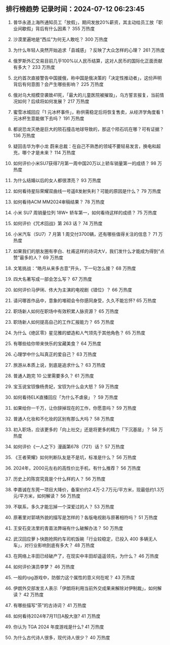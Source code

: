 
## 排行榜趋势 记录时间：2024-07-12 06:23:45
  
  1. 普华永道上海所通知员工「放假」，期间发放20%薪资，其主动给员工放「职业间歇假」背后有什么因素？ 355 万热度
    
  2. 沙漠里遍地是“西瓜”为何无人敢吃？ 300 万热度
    
  3. 为什么年轻人突然开始追求「县城感」？反映了大众怎样的心理？ 261 万热度
    
  4. 俄罗斯外汇交易目前几乎100%以人民币结算，这对人民币的国际化正面贡献有多大？ 233 万热度
    
  5. 北约首次直接警告中国援俄，称中国是俄决策的「决定性推动者」，这份声明背后有何意图？会产生哪些影响？ 225 万热度
    
  6. 俄对乌大规模空袭致41死，「最大的儿童医院被摧毁」，乌方誓言报复，当前情况如何？后续将如何发展？ 217 万热度
    
  7. 蜜雪冰城回应「1 元冰杯事件」，称供需稳定后将恢复售卖，从经济学角度看 1 元冰杯生意能做下去吗？ 191 万热度
    
  8. 都说恐龙灭绝是巨大的陨石撞击地球导致的，那这个陨石坑在哪？可有证据？ 136 万热度
    
  9. 疑回击华为李小龙 蔚来总裁：在自己不熟悉的领域不要轻易发言，换电和超充，哪个才是未来？ 114 万热度
    
  10. 如何评价小米SU7获得7月第一周中国20万以上轿车销量第一的成绩？ 98 万热度
    
  11. 为什么结婚以后的女人都很漂亮？ 93 万热度
    
  12. 如何看待星际荣耀双曲线一号遥8发射失利？可能的原因是什么？ 79 万热度
    
  13. 如何看待ACM MM2024审稿结果？ 78 万热度
    
  14. 小米 SU7 周销量位列 18W+ 轿车第一，如何看待这样的成绩？ 75 万热度
    
  15. 如何评价《咒术回战》第 263 话？ 74 万热度
    
  16. 小米汽车（SU7）7 月第 1 周交付3700辆，还有哪些值得关注的信息？ 71 万热度
    
  17. 如果我们的朋友圈有李白、杜甫这样的诗词大V，我们发什么才能成为得到“点赞”最多的人？ 69 万热度
    
  18. 文笔挑战：“皓月从来多古意”开头，下一句怎么接？ 68 万热度
    
  19. 四大名著写成一部会怎么写？ 67 万热度
    
  20. 如何评价马伊琍、佟大为主演的电视剧《错位》？ 66 万热度
    
  21. 请问哪首作品中，意象的堆砌会令你感同身受，久久不能忘怀? 65 万热度
    
  22. 职场新人如何在职场中有效积累人脉资源？ 65 万热度
    
  23. 职场新人如何提高自己的工作汇报能力？ 65 万热度
    
  24. 为什么《绝区零》星见雅的塑造和人气领先于其他角色？ 65 万热度
    
  25. 有哪些给你带来快乐的宝藏美食？ 64 万热度
    
  26. 心理学中什么叫真正的爱自己？ 63 万热度
    
  27. 旅游从本质上说，到底是追求什么？ 63 万热度
    
  28. 普通人跑完 10 公里需要多久？ 61 万热度
    
  29. 宝玉说宝钗像杨贵妃，宝钗为什么会大怒？ 59 万热度
    
  30. 如何看待ELK直播回应「为什么不虐泉」？ 59 万热度
    
  31. 如果给你一千万，让你辞掉现在的工作，你愿意吗？ 59 万热度
    
  32. 普通人化妆和不化妆的区别有那么大吗？ 58 万热度
    
  33. 初入职场，应该更多的「向上社交」还是将更多的精力「下沉基层」？ 58 万热度
    
  34. 如何评价《一人之下》漫画第678（721）话？ 57 万热度
    
  35. 《王者荣耀》如何判断队友是不是坑，标准是什么？ 56 万热度
    
  36. 2024年，2000元左右的高性价比手机，有什么推荐？ 56 万热度
    
  37. 历史上的陈宫究竟是个什么样的人？ 56 万热度
    
  38. 李嘉诚在东莞一项目大降价，备案价约2.4万-2.7万元/平方米，现最低约1.3万元/平方米，如何解读？ 56 万热度
    
  39. 不联系，多久才能忘掉一个深爱过的人？ 53 万热度
    
  40. 原著里对郭靖外貌的描写是怎样的？各版电视剧与原著相符吗？ 51 万热度
    
  41. 王安石变法里的青苗法弊端有什么破解办法？ 50 万热度
    
  42. 武汉回应萝卜快跑抢网约车司机饭碗「行业较稳定，已投入 400 多辆无人车」，对行业影响到底有多大？ 48 万热度
    
  43. 在网络上丰田已经破产了，在现实中丰田却遥遥领先，为什么？ 46 万热度
    
  44. 如何评价演员李梦？ 46 万热度
    
  45. 一般的rpg游戏中，防御力这个属性的意义何在呢？ 43 万热度
    
  46. 伊朗外交部发言人表示「伊朗将利用当前外交成果来解除对伊制裁」，如何解读？ 42 万热度
    
  47. 有哪些描写“茶”的古诗词？ 41 万热度
    
  48. 如何看待2024年7月11日A股大涨? 41 万热度
    
  49. 你认为 TGA 2024 年度游戏是什么? 41 万热度
    
  50. 为什么古代诗人很多，现代诗人很少？ 40 万热度
    